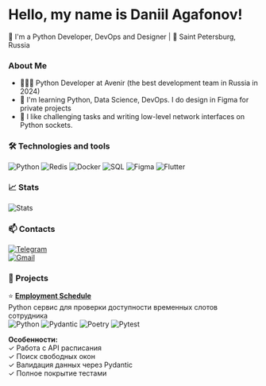 # Hello, my name is Daniil Agafonov!

🚀 I'm a Python Developer, DevOps and Designer | 📍 Saint Petersburg, Russia

### About Me

- 🧑🏻‍💻 Python Developer at Avenir (the best development team in Russia in 2024)
- 🌱 I'm learning Python, Data Science, DevOps. I do design in Figma for private projects
- 🎯 I like challenging tasks and writing low-level network interfaces on Python sockets.

### 🛠️ Technologies and tools
![Python](https://img.shields.io/badge/Python-3776AB?style=for-the-badge&logo=python&logoColor=white)
![Redis](https://img.shields.io/badge/Redis-DC382D?style=for-the-badge&logo=redis&logoColor=white)
![Docker](https://img.shields.io/badge/Docker-2496ED?style=for-the-badge&logo=docker&logoColor=white)
![SQL](https://img.shields.io/badge/SQL-4479A1?style=for-the-badge&logo=postgresql&logoColor=white)
![Figma](https://img.shields.io/badge/Figma-F24E1E?style=for-the-badge&logo=figma&logoColor=white)
![Flutter](https://img.shields.io/badge/Flutter-02569B?style=for-the-badge&logo=flutter&logoColor=white)

### 📈 Stats
![Stats](https://github-readme-stats.vercel.app/api?username=iagafon&theme=radical)

### 📫 Contacts
[![Telegram](https://img.shields.io/badge/Telegram-2CA5E0?style=for-the-badge&logo=telegram&logoColor=white)](https://t.me/iagafon)  
[![Gmail](https://img.shields.io/badge/Gmail-D14836?style=for-the-badge&logo=gmail&logoColor=white)](mailto:iiagafon@yandex.ru)  

### 📌 Projects  
⭐️ **[Employment Schedule](https://github.com/iagafon/employment_schedule)**  
Python сервис для проверки доступности временных слотов сотрудника  
![Python](https://img.shields.io/badge/Python-3776AB?style=flat&logo=python&logoColor=white)
![Pydantic](https://img.shields.io/badge/Pydantic-v2-9200FF?style=flat)
![Poetry](https://img.shields.io/badge/Poetry-60A5FA?style=flat&logo=poetry&logoColor=white)
![Pytest](https://img.shields.io/badge/Pytest-0A9EDC?style=flat&logo=pytest&logoColor=white)

**Особенности:**  
✓ Работа с API расписания  
✓ Поиск свободных окон  
✓ Валидация данных через Pydantic  
✓ Полное покрытие тестами
